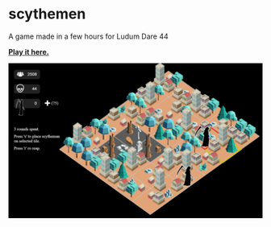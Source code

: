 # scythemen
A game made in a few hours for Ludum Dare 44

**[Play it here.](http://ditam.github.io/demos/scythemen/index.html)**

<p align="center">
  <img src="https://github.com/ditam/scythemen/blob/master/sample.png" alt="A screenshot"/>
</p>
